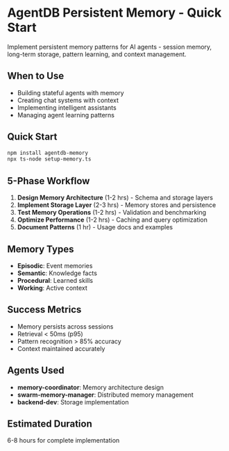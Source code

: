 # AgentDB Persistent Memory - Quick Start

Implement persistent memory patterns for AI agents - session memory, long-term storage, pattern learning, and context management.

## When to Use

- Building stateful agents with memory
- Creating chat systems with context
- Implementing intelligent assistants
- Managing agent learning patterns

## Quick Start

```bash
npm install agentdb-memory
npx ts-node setup-memory.ts
```

## 5-Phase Workflow

1. **Design Memory Architecture** (1-2 hrs) - Schema and storage layers
2. **Implement Storage Layer** (2-3 hrs) - Memory stores and persistence
3. **Test Memory Operations** (1-2 hrs) - Validation and benchmarking
4. **Optimize Performance** (1-2 hrs) - Caching and query optimization
5. **Document Patterns** (1 hr) - Usage docs and examples

## Memory Types

- **Episodic**: Event memories
- **Semantic**: Knowledge facts
- **Procedural**: Learned skills
- **Working**: Active context

## Success Metrics

- Memory persists across sessions
- Retrieval < 50ms (p95)
- Pattern recognition > 85% accuracy
- Context maintained accurately

## Agents Used

- **memory-coordinator**: Memory architecture design
- **swarm-memory-manager**: Distributed memory management
- **backend-dev**: Storage implementation

## Estimated Duration

6-8 hours for complete implementation
